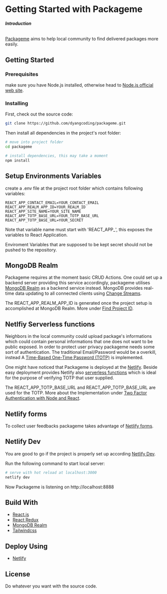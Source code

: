 # Getting Started with Packageme

###### **Introduction**

[Packageme](https://packageme.netlify.app/) aims to help local community to find delivered packages more easily.

## Getting Started

### Prerequisites

make sure you have Node.js installed, otherwise head to [Node.js official web site](https://nodejs.org/en/).

### Installing

First, check out the source code:

```bash
git clone https://github.com/dyangcoding/packageme.git
```

Then install all dependencies in the project's root folder:

``` bash
# move into project folder
cd packageme

# install dependencies, this may take a moment
npm install
```

## Setup Environments Variables

create a .env file at the project root folder which contains following variables:

```
REACT_APP_CONTACT_EMAIL=YOUR_CONTACT_EMAIL
REACT_APP_REALM_APP_ID=YOUR_REALM_ID
REACT_APP_SITE_NAME=YOUR_SITE_NAME
REACT_APP_TOTP_BASE_URL=YOUR_TOTP_BASE_URL
REACT_APP_TOTP_BASE_URL=YOUR_SECRET
```

Note that variable name must start with 'REACT_APP_', this exposes the variables to React Application. 

Enviroment Variables that are supposed to be kept secret should not be pushed to the repository. 

## MongoDB Realm

Packageme requires at the moment basic CRUD Actions. One could set up a backend server providing this service accordingly, 
packageme utilises [MongoDB Realm](https://docs.mongodb.com/realm/cloud) as a backend service instead.
MongoDB provides real-time data updating to all connected clients using [Change Streams](https://docs.mongodb.com/manual/changeStreams/).

The REACT_APP_REALM_APP_ID is generated once the project setup is accomplished at MongoDB Realm. More under [Find Project ID](https://docs.mongodb.com/realm/get-started/find-your-project-or-app-id/).

## Netlfiy Serverless functions

Neighbors in the local community could upload package's informations which could contain personal informations that one does not want to be public exposed.
In order to protect user privacy packageme needs some sort of authentication. The traditional Email/Password would be a overkill, 
instead A [Time-Based One-Time Password (TOTP)](https://en.wikipedia.org/wiki/Time-based_One-Time_Password) is implemented.

One might have noticed that Packageme is deployed at the [Netlify](https://www.netlify.com). Beside easy deployment provides Netlify also [serverless functions](https://www.netlify.com/products/functions/) which is ideal for the purpose of verifying TOTP that user supplied.

The REACT_APP_TOTP_BASE_URL and REACT_APP_TOTP_BASE_URL are used for the TOTP. More about the Implementation under [Two Factor Authentication with Node and React](https://medium.com/onfrontiers-engineering/two-factor-authentication-flow-with-node-and-react-7cbdf249f13).

## Netlify forms

To collect user feedbacks packageme takes advantage of [Netlify forms](https://docs.netlify.com/forms/setup/).

## Netlify Dev

You are good to go if the project is properly set up according [Netlify Dev](https://docs.netlify.com/cli/get-started/?_gl=1%2ad2vv6m%2a_gcl_aw%2aR0NMLjE2MzgwMDY5NzQuQ2owS0NRaUF5NGVOQmhDYUFSSXNBRkRWdEkxbThta0thRy1WSWlnWFFTYWR0bjdDSmE4UzhIbU0zaVJQOWl1Rl9fNnFuRlRWZGE0YTRaWWFBaC1pRUFMd193Y0I.&_ga=2.19472120.1593523262.1638004948-1792198658.1638004948&_gac=1.187053914.1638006974.Cj0KCQiAy4eNBhCaARIsAFDVtI1m8mkKaG-VIigXQSadtn7CJa8S8HmM3iRP9iuF__6qnFTVda4a4ZYaAh-iEALw_wcB#netlify-dev). 

Run the following command to start local server:

``` bash
# serve with hot reload at localhost:3000
netlify dev
```

Now Packageme is listening on http://localhost:8888

## Build With
* [React.js](https://nuxtjs.org/)
* [React Redux](https://react-redux.js.org/)
* [MongoDB Realm](https://www.mongodb.com/realm)
* [Tailwindcss](https://tailwindcss.com/)


## Deploy Using
* [Netlify](https://www.netlify.com)


## License

Do whatever you want with the source code.
